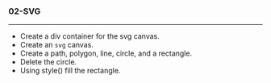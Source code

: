 ### 02-SVG
---
* Create a div container for the svg canvas.
* Create an `svg` canvas.
* Create a path, polygon, line, circle, and a rectangle. 
* Delete the circle.
* Using style() fill the rectangle. 